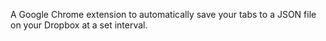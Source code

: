 A Google Chrome extension to automatically save your tabs to a JSON file on your Dropbox at a set interval.